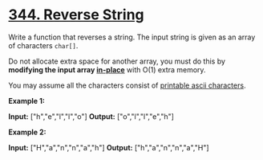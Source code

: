 # [344. Reverse String](https://leetcode.com/problems/reverse-string/)

Write a function that reverses a string. The input string is given as an array of characters `char[]`.

Do not allocate extra space for another array, you must do this by **modifying the input array [in-place](https://en.wikipedia.org/wiki/In-place_algorithm)** with O(1) extra memory.

You may assume all the characters consist of [printable ascii characters](https://en.wikipedia.org/wiki/ASCII#Printable_characters).

**Example 1:**

**Input:** \["h","e","l","l","o"\]
**Output:** \["o","l","l","e","h"\]

**Example 2:**

**Input:** \["H","a","n","n","a","h"\]
**Output:** \["h","a","n","n","a","H"\]
